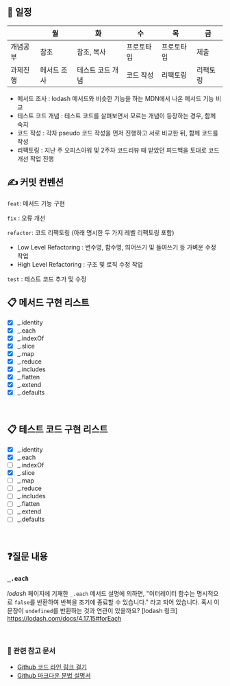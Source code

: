 ## 📅 일정
|  | 월 | 화 | 수 | 목 | 금 |
|--|--|--|--|--|--|
| 개념공부 | 참조 | 참조, 복사 | 프로토타입 | 프로토타입  | 제출 |
| 과제진행 | 메서드 조사  | 테스트 코드 개념 | 코드 작성 | 리팩토링 | 리팩토링 |
- 메서드 조사 : lodash 메서드와 비슷한 기능을 하는 MDN에서 나온 메서드 기능 비교
- 테스트 코드 개념 : 테스트 코드를 살펴보면서 모르는 개념이 등장하는 경우, 함께 숙지
- 코드 작성 : 각자 pseudo 코드 작성을 먼저 진행하고 서로 비교한 뒤, 함께 코드를 작성
- 리팩토링 : 지난 주 오피스아워 및 2주차 코드리뷰 때 받았던 피드백을 토대로 코드 개선 작업 진행

## ✍️ 커밋 컨벤션
`feat`: 메서드 기능 구현

`fix` : 오류 개선

`refactor`: 코드 리팩토링 (아래 명시한 두 가지 레벨 리팩토링 포함)

- Low Level Refactoring : 변수명, 함수명, 띄어쓰기 및 들여쓰기 등 가벼운 수정 작업
- High Level Refactoring : 구조 및 로직 수정 작업

`test` : 테스트 코드 추가 및 수정

## 📋 메서드 구현 리스트
  - [x] _.identity
  - [x] _.each
  - [x] _.indexOf
  - [x] _.slice
  - [x] _.map
  - [x] _.reduce
  - [x] _.includes
  - [x] _.flatten
  - [x] _.extend
  - [x] _.defaults
  <br>

## 📋 테스트 코드 구현 리스트
  - [x] _.identity
  - [x] _.each
  - [ ] _.indexOf
  - [x] _.slice
  - [ ] _.map
  - [ ] _.reduce
  - [ ] _.includes
  - [ ] _.flatten
  - [ ] _.extend
  - [ ] _.defaults

<br/>


## ❓질문 내용

### `_.each`
_lodash_ 페이지에 기재한 `_.each` 메서드 설명에 의하면,
"이터레이터 함수는 명시적으로 `false`를 반환하여 반복을 조기에 종료할 수 있습니다." 라고 되어 있습니다.
혹시 이 문장이 `undefined`를 반환하는 것과 연관이 있을까요?
[lodash 링크] https://lodash.com/docs/4.17.15#forEach

<br/>

### 📜 관련 참고 문서

- [Github 코드 라인 링크 걸기](https://docs.github.com/ko/get-started/writing-on-github/working-with-advanced-formatting/creating-a-permanent-link-to-a-code-snippet)
- [Github 마크다운 문법 설명서](https://docs.github.com/ko/get-started/writing-on-github/getting-started-with-writing-and-formatting-on-github/basic-writing-and-formatting-syntax)
